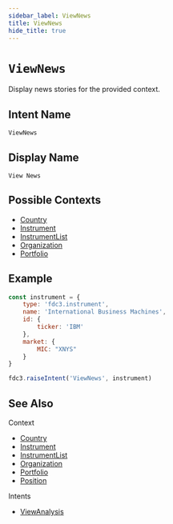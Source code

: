 ```yaml
---
sidebar_label: ViewNews
title: ViewNews
hide_title: true
---
```

# `ViewNews`

Display news stories for the provided context.

## Intent Name

`ViewNews`

## Display Name

`View News`

## Possible Contexts

* [Country](../../context/ref/Country)
* [Instrument](../../context/ref/Instrument)
* [InstrumentList](../../context/ref/InstrumentList)
* [Organization](../../context/ref/Organization)
* [Portfolio](../../context/ref/Portfolio)


## Example

```js
const instrument = {
    type: 'fdc3.instrument',
    name: 'International Business Machines',
    id: {
        ticker: 'IBM'
    },
    market: {
        MIC: "XNYS"
    }
}

fdc3.raiseIntent('ViewNews', instrument)
```

## See Also

Context
- [Country](../../context/ref/Country)
- [Instrument](../../context/ref/Instrument)
- [InstrumentList](../../context/ref/InstrumentList)
- [Organization](../../context/ref/Organization)
- [Portfolio](../../context/ref/Portfolio)
- [Position](../../context/ref/Position)


Intents
- [ViewAnalysis](ViewAnalysis)
